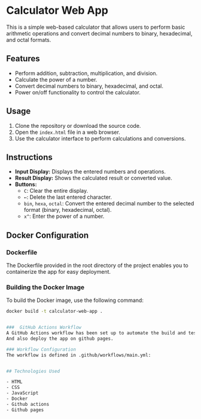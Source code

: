 # Calculator Web App

This is a simple web-based calculator that allows users to perform basic arithmetic operations and convert decimal numbers to binary, hexadecimal, and octal formats.

## Features

- Perform addition, subtraction, multiplication, and division.
- Calculate the power of a number.
- Convert decimal numbers to binary, hexadecimal, and octal.
- Power on/off functionality to control the calculator.

## Usage

1. Clone the repository or download the source code.
2. Open the `index.html` file in a web browser.
3. Use the calculator interface to perform calculations and conversions.


## Instructions

- **Input Display:** Displays the entered numbers and operations.
- **Result Display:** Shows the calculated result or converted value.
- **Buttons:**
  - `C`: Clear the entire display.
  - `←`: Delete the last entered character.
  - `bin`, `hexa`, `octal`: Convert the entered decimal number to the selected format (binary, hexadecimal, octal).
  - `x^`: Enter the power of a number.
    
## Docker Configuration

### Dockerfile

The Dockerfile provided in the root directory of the project enables you to containerize the app for easy deployment.

### Building the Docker Image

To build the Docker image, use the following command:

```bash
docker build -t calculator-web-app .


###  GitHub Actions Workflow
A GitHub Actions workflow has been set up to automate the build and test processes for the Docker image.
And also deploy the app on github pages.

### Workflow Configuration
The workflow is defined in .github/workflows/main.yml:


## Technologies Used

- HTML
- CSS
- JavaScript
- Docker
- Github actions
- Github pages


